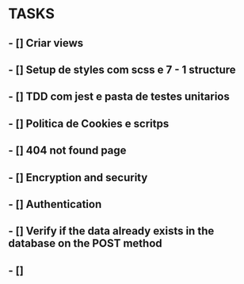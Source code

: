 # TASKS

## - [] Criar views
## - [] Setup de styles com scss e 7 - 1 structure
## - [] TDD com jest e pasta de testes unitarios
## - [] Politica de Cookies e scritps 
## - [] 404 not found page
## - [] Encryption and security
## - [] Authentication
## - [] Verify if the data already exists in the database on the POST method
## - [] 
